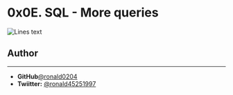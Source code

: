 # 0x0E. SQL - More queries
![Lines text](https://s3.amazonaws.com/intranet-projects-files/holbertonschool-sysadmin_devops/276/FlhGPEK.png)

## Author
---
- **GitHub**[@ronald0204](https://github.com/ronald0204)
- **Twiitter:** [@ronald45251997](https://twitter.com/ronald45251997)
